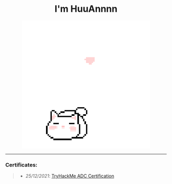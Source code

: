 <h1 align='center'>I'm HuuAnnnn</h1>
<p align="center">
 <img src="cat_intro.gif" />
</p>

___
### Certificates:
>- *25/12/2021*: [TryHackMe ADC Certification](https://tryhackme-certificates.s3-eu-west-1.amazonaws.com/THM-HKVVJOIWJA.png)

